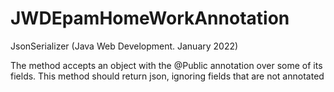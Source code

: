 # JWDEpamHomeWorkAnnotation
JsonSerializer (Java Web Development. January 2022)

The method accepts an object with the @Public annotation over some of its fields.
This method should return json, ignoring fields that are not annotated
